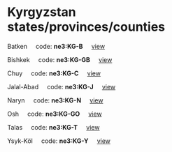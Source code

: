 # Kyrgyzstan states/provinces/counties
Batken&nbsp;&nbsp;&nbsp;&nbsp;&nbsp;code: **ne3:KG-B**&nbsp;&nbsp;&nbsp;&nbsp;&nbsp;[view](../../export/geojson/medium/ne3/kg/b.geojson)&nbsp;&nbsp;&nbsp;&nbsp;&nbsp;


Bishkek&nbsp;&nbsp;&nbsp;&nbsp;&nbsp;code: **ne3:KG-GB**&nbsp;&nbsp;&nbsp;&nbsp;&nbsp;[view](../../export/geojson/medium/ne3/kg/gb.geojson)&nbsp;&nbsp;&nbsp;&nbsp;&nbsp;


Chuy&nbsp;&nbsp;&nbsp;&nbsp;&nbsp;code: **ne3:KG-C**&nbsp;&nbsp;&nbsp;&nbsp;&nbsp;[view](../../export/geojson/medium/ne3/kg/c.geojson)&nbsp;&nbsp;&nbsp;&nbsp;&nbsp;


Jalal-Abad&nbsp;&nbsp;&nbsp;&nbsp;&nbsp;code: **ne3:KG-J**&nbsp;&nbsp;&nbsp;&nbsp;&nbsp;[view](../../export/geojson/medium/ne3/kg/j.geojson)&nbsp;&nbsp;&nbsp;&nbsp;&nbsp;


Naryn&nbsp;&nbsp;&nbsp;&nbsp;&nbsp;code: **ne3:KG-N**&nbsp;&nbsp;&nbsp;&nbsp;&nbsp;[view](../../export/geojson/medium/ne3/kg/n.geojson)&nbsp;&nbsp;&nbsp;&nbsp;&nbsp;


Osh&nbsp;&nbsp;&nbsp;&nbsp;&nbsp;code: **ne3:KG-GO**&nbsp;&nbsp;&nbsp;&nbsp;&nbsp;[view](../../export/geojson/medium/ne3/kg/go.geojson)&nbsp;&nbsp;&nbsp;&nbsp;&nbsp;


Talas&nbsp;&nbsp;&nbsp;&nbsp;&nbsp;code: **ne3:KG-T**&nbsp;&nbsp;&nbsp;&nbsp;&nbsp;[view](../../export/geojson/medium/ne3/kg/t.geojson)&nbsp;&nbsp;&nbsp;&nbsp;&nbsp;


Ysyk-Köl&nbsp;&nbsp;&nbsp;&nbsp;&nbsp;code: **ne3:KG-Y**&nbsp;&nbsp;&nbsp;&nbsp;&nbsp;[view](../../export/geojson/medium/ne3/kg/y.geojson)&nbsp;&nbsp;&nbsp;&nbsp;&nbsp;

